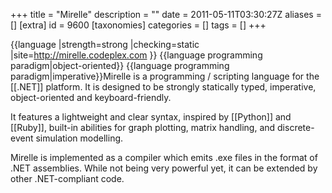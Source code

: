 +++
title = "Mirelle"
description = ""
date = 2011-05-11T03:30:27Z
aliases = []
[extra]
id = 9600
[taxonomies]
categories = []
tags = []
+++

{{language
|strength=strong
|checking=static
|site=http://mirelle.codeplex.com
}}
{{language programming paradigm|object-oriented}}
{{language programming paradigm|imperative}}Mirelle is a programming / scripting language for the [[.NET]] platform. It is designed to be strongly statically typed, imperative, object-oriented and keyboard-friendly.

It features a lightweight and clear syntax, inspired by [[Python]] and [[Ruby]], built-in abilities for graph plotting, matrix handling, and discrete-event simulation modelling.

Mirelle is implemented as a compiler which emits .exe files in the format of .NET assemblies. While not being very powerful yet, it can be extended by other .NET-compliant code.
